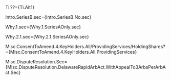 Ti.??={Ti.Alt1}

Intro.SeriesB.sec={Intro.SeriesB.No.sec}

Why.1.sec={Why.1.SeriesAOnly.sec}

Why.2.1.sec={Why.2.1.SeriesAOnly.sec}

Misc.ConsentToAmend.4.KeyHolders.All/ProvidingServices/HoldingShares?={Misc.ConsentToAmend.4.KeyHolders.All.ProvidingServices}

Misc.DisputeResolution.Sec={Misc.DisputeResolution.DelawareRapidArbAct.WithAppealTo3ArbsPerArbAct.Sec}
